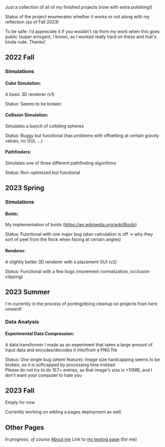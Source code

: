 Just a collection of all of my finished projects (now with extra polishing!)

Status of the project enumerates whether it works or not along with my reflection (as of Fall 2023)

To be safe: I'd appreciate it if you wouldn't rip from my work when this goes public (super arrogant, I know), as I worked really hard on these and that's kinda rude. Thanks!


## 2022 Fall
### Simulations
#### Cube Simulation:
A basic 3D renderer (v1)

Status: Seems to be broken

#### Collision Simulation:
Simulates a bunch of colliding spheres

Status: Buggy but functional (has problems with offsetting at certain gravity values, no GUI, ...)

#### Pathfinders:
Simulates one of three different pathfinding algorithms

Status: Non-optimized but functional


## 2023 Spring
### Simulations
#### Boids:
My implementation of boids (https://en.wikipedia.org/wiki/Boids)

Status: Functional with one major bug (atan calculation is off -> why they sort of peel from the flock when facing at certain angles)

#### Renderer:
A slightly better 3D renderer with a placement GUI (v2)

Status: Functional with a few bugs (movement normalization, occlusion clipping)


## 2023 Summer
I'm currently in the process of porting/doing cleanup on projects from here onward!
### Data Analysis
#### Experimental Data Compression:
A data transformer I made as an experiment that takes a large amount of input data and encodes/decodes it into/from a PNG file

Status: One single bug (*ahem* feature): Image size hardcapping seems to be broken, so it is softcapped by processing time instead  
Please do not try to do 1E7+ entries, as that image's size is >10MB, and I don't want your computer to hate you


## 2023 Fall
Empty for now

Currently working on adding a pages deployment as well.


## Other Pages
_In progress, of course_
[About me][aboutMeLink]
Link to [my testing page][testingLink] (for me)

[aboutMeLink]: https://usernamethatisnttaken.github.io/ProjectsPortfolio/about
[testingLink]: https://usernamethatisnttaken.github.io/ProjectsPortfolio/testing